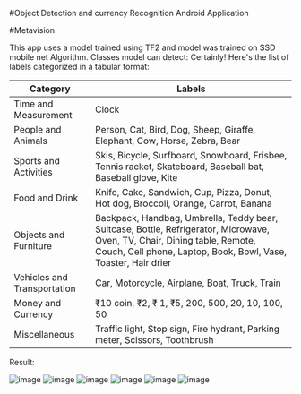 #Object Detection and currency Recognition Android Application

#Metavision

This app uses a model trained using TF2 and model was trained on SSD mobile net Algorithm. 
Classes model can detect:
Certainly! Here's the list of labels categorized in a tabular format:

| Category                   | Labels                                             |
|----------------------------|----------------------------------------------------|
| Time and Measurement       | Clock                                              |
| People and Animals         | Person, Cat, Bird, Dog, Sheep, Giraffe, Elephant, Cow, Horse, Zebra, Bear |
| Sports and Activities      | Skis, Bicycle, Surfboard, Snowboard, Frisbee, Tennis racket, Skateboard, Baseball bat, Baseball glove, Kite |
| Food and Drink             | Knife, Cake, Sandwich, Cup, Pizza, Donut, Hot dog, Broccoli, Orange, Carrot, Banana |
| Objects and Furniture      | Backpack, Handbag, Umbrella, Teddy bear, Suitcase, Bottle, Refrigerator, Microwave, Oven, TV, Chair, Dining table, Remote, Couch, Cell phone, Laptop, Book, Bowl, Vase, Toaster, Hair drier |
| Vehicles and Transportation | Car, Motorcycle, Airplane, Boat, Truck, Train      |
| Money and Currency         | ₹10 coin, ₹2, ₹ 1, ₹5, 200, 500, 20, 10, 100, 50   |
| Miscellaneous              | Traffic light, Stop sign, Fire hydrant, Parking meter, Scissors, Toothbrush |

Result:

![image](https://github.com/SPEAR22/odcr/assets/66453006/b136a999-7b0b-46a5-a4f3-b301640679e9)
![image](https://github.com/SPEAR22/odcr/assets/66453006/77f4c9ad-cba5-4e68-8f78-edd3014fa4ea)
![image](https://github.com/SPEAR22/odcr/assets/66453006/a71a8b0b-e5d3-4b01-9171-6cb24212d451)
![image](https://github.com/SPEAR22/odcr/assets/66453006/5a906181-9f80-4c4e-be8b-8b7e5641117f)
![image](https://github.com/SPEAR22/odcr/assets/66453006/35c1c991-25e2-41b1-8308-c24514a9e11d)
![image](https://github.com/SPEAR22/odcr/assets/66453006/d4c5a417-4b57-4551-96d5-9d8185f832fb)

